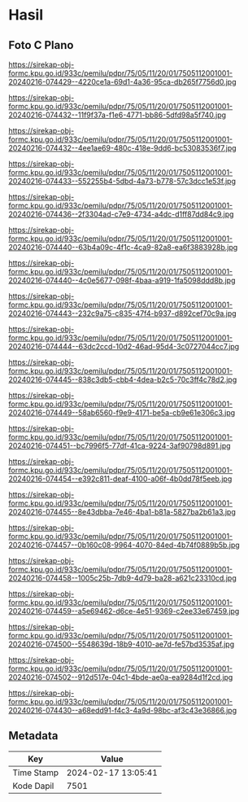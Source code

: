 # Hasil

## Foto C Plano

https://sirekap-obj-formc.kpu.go.id/933c/pemilu/pdpr/75/05/11/20/01/7505112001001-20240216-074429--4220ce1a-69d1-4a36-95ca-db265f7756d0.jpg

https://sirekap-obj-formc.kpu.go.id/933c/pemilu/pdpr/75/05/11/20/01/7505112001001-20240216-074432--11f9f37a-f1e6-4771-bb86-5dfd98a5f740.jpg

https://sirekap-obj-formc.kpu.go.id/933c/pemilu/pdpr/75/05/11/20/01/7505112001001-20240216-074432--4ee1ae69-480c-418e-9dd6-bc53083536f7.jpg

https://sirekap-obj-formc.kpu.go.id/933c/pemilu/pdpr/75/05/11/20/01/7505112001001-20240216-074433--552255b4-5dbd-4a73-b778-57c3dcc1e53f.jpg

https://sirekap-obj-formc.kpu.go.id/933c/pemilu/pdpr/75/05/11/20/01/7505112001001-20240216-074436--2f3304ad-c7e9-4734-a4dc-d1ff87dd84c9.jpg

https://sirekap-obj-formc.kpu.go.id/933c/pemilu/pdpr/75/05/11/20/01/7505112001001-20240216-074440--63b4a09c-4f1c-4ca9-82a8-ea6f3883928b.jpg

https://sirekap-obj-formc.kpu.go.id/933c/pemilu/pdpr/75/05/11/20/01/7505112001001-20240216-074440--4c0e5677-098f-4baa-a919-1fa5098ddd8b.jpg

https://sirekap-obj-formc.kpu.go.id/933c/pemilu/pdpr/75/05/11/20/01/7505112001001-20240216-074443--232c9a75-c835-47f4-b937-d892cef70c9a.jpg

https://sirekap-obj-formc.kpu.go.id/933c/pemilu/pdpr/75/05/11/20/01/7505112001001-20240216-074444--63dc2ccd-10d2-46ad-95d4-3c0727044cc7.jpg

https://sirekap-obj-formc.kpu.go.id/933c/pemilu/pdpr/75/05/11/20/01/7505112001001-20240216-074445--838c3db5-cbb4-4dea-b2c5-70c3ff4c78d2.jpg

https://sirekap-obj-formc.kpu.go.id/933c/pemilu/pdpr/75/05/11/20/01/7505112001001-20240216-074449--58ab6560-f9e9-4171-be5a-cb9e61e306c3.jpg

https://sirekap-obj-formc.kpu.go.id/933c/pemilu/pdpr/75/05/11/20/01/7505112001001-20240216-074451--bc7996f5-77df-41ca-9224-3af90798d891.jpg

https://sirekap-obj-formc.kpu.go.id/933c/pemilu/pdpr/75/05/11/20/01/7505112001001-20240216-074454--e392c811-deaf-4100-a06f-4b0dd78f5eeb.jpg

https://sirekap-obj-formc.kpu.go.id/933c/pemilu/pdpr/75/05/11/20/01/7505112001001-20240216-074455--8e43dbba-7e46-4ba1-b81a-5827ba2b61a3.jpg

https://sirekap-obj-formc.kpu.go.id/933c/pemilu/pdpr/75/05/11/20/01/7505112001001-20240216-074457--0b160c08-9964-4070-84ed-4b74f0889b5b.jpg

https://sirekap-obj-formc.kpu.go.id/933c/pemilu/pdpr/75/05/11/20/01/7505112001001-20240216-074458--1005c25b-7db9-4d79-ba28-a621c23310cd.jpg

https://sirekap-obj-formc.kpu.go.id/933c/pemilu/pdpr/75/05/11/20/01/7505112001001-20240216-074459--a5e69462-d6ce-4e51-9369-c2ee33e67459.jpg

https://sirekap-obj-formc.kpu.go.id/933c/pemilu/pdpr/75/05/11/20/01/7505112001001-20240216-074500--5548639d-18b9-4010-ae7d-fe57bd3535af.jpg

https://sirekap-obj-formc.kpu.go.id/933c/pemilu/pdpr/75/05/11/20/01/7505112001001-20240216-074502--912d517e-04c1-4bde-ae0a-ea9284d1f2cd.jpg

https://sirekap-obj-formc.kpu.go.id/933c/pemilu/pdpr/75/05/11/20/01/7505112001001-20240216-074430--a68edd91-f4c3-4a9d-98bc-af3c43e36866.jpg


## Metadata

| Key        | Value               |
| ---------- | ------------------- |
| Time Stamp | 2024-02-17 13:05:41 |
| Kode Dapil | 7501                |



